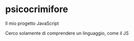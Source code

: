 # psicocrimifore
Il mio progetto JavaScript

Cerco solamente di comprendere un linguaggio, come il JS
